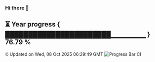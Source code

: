 ### Hi there 👋
⏳ Year progress { ███████████████████████▁▁▁▁▁▁▁ } 76.79 %
---
⏰ Updated on Wed, 08 Oct 2025 06:29:49 GMT
![Progress Bar CI](https://github.com/liununu/liununu/workflows/Progress%20Bar%20CI/badge.svg)
